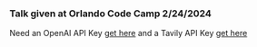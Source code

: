 ### Talk given at Orlando Code Camp 2/24/2024

Need an OpenAI API Key [get here](https://platform.openai.com/api-keys) and a Tavily API Key [get here](https://app.tavily.com/)
